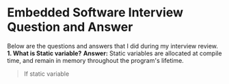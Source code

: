 # Embedded Software Interview Question and Answer
Below are the questions and answers that I did during my interview review.
**1. What is Static variable?**
**Answer:** Static variables are allocated at compile time, and remain in memory throughout the program's lifetime. 
> If static variable 
